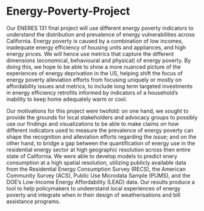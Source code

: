 # Energy-Poverty-Project
Our ENERES 131 final project will use different energy poverty indicators to understand the distribution and prevalence of energy vulnerabilities across California. Energy poverty is caused by a combination of low incomes, inadequate energy efficiency of housing units and appliances, and high energy prices. We will hence use metrics that capture the different dimensions (economical, behavioural and physical) of energy poverty. By doing this, we hope to be able to show a more nuanced picture of the experiences of energy deprivation in the US, helping shift the focus of energy poverty alleviation efforts from focusing uniquely or mostly on affordability issues and metrics, to include long term targeted investments in energy efficiency retrofits informed by indicators of a household’s inability to keep home adequately warm or cool.

Our motivations for this project were twofold: on one hand, we sought to provide the grounds for local stakeholders and advocacy groups to possibly use our findings and visualizations to be able to make claims on how different indicators used to measure the prevalence of energy poverty can shape the recognition and alleviation efforts regarding the issue; and on the other hand, to bridge a gap between the quantification of energy use in the residential energy sector at high geographic resolution across then entire state of California. We were able to develop models to predict enery consumption at a high spatial resolution, utilizing publicly available data from the Residential Energy Consumption Survey (RECS), the American Community Survey (ACS), Public Use Microdata Sample (PUMS), and the DOE’s Low-Income Energy Affordability (LEAD) data. Our results produce a tool to help policymakers to undeerstand local experiences of energy poverty and integrate when in their design of weatherisations and bill assistance programs.
